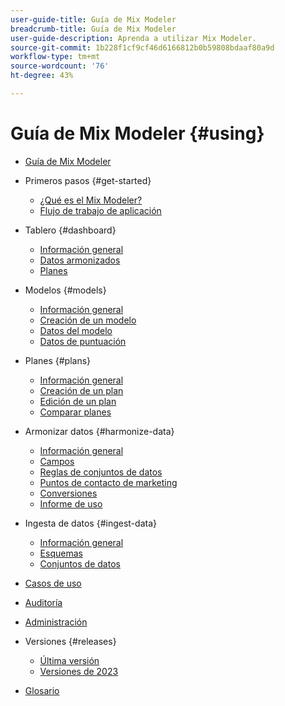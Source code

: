 ```yaml
---
user-guide-title: Guía de Mix Modeler
breadcrumb-title: Guía de Mix Modeler
user-guide-description: Aprenda a utilizar Mix Modeler.
source-git-commit: 1b228f1cf9cf46d6166812b0b59808bdaaf80a9d
workflow-type: tm+mt
source-wordcount: '76'
ht-degree: 43%

---
```



# Guía de Mix Modeler {#using}

+ [Guía de Mix Modeler](overview.md)

+ Primeros pasos {#get-started}
   + [¿Qué es el Mix Modeler?](get-started/about.md)
   + [Flujo de trabajo de aplicación](get-started/workflow.md)

+ Tablero {#dashboard}
   + [Información general](dashboard/overview.md)
   + [Datos armonizados](dashboard/harmonized-data.md)
   + [Planes](dashboard/plans.md)

+ Modelos {#models}
   + [Información general](models/overview.md)
   + [Creación de un modelo](models/create.md)
   + [Datos del modelo](models/insights.md)
   + [Datos de puntuación](models/scoring-data.md)

+ Planes {#plans}
   + [Información general](plans/overview.md)
   + [Creación de un plan](plans/create.md)
   + [Edición de un plan](plans/edit.md)
   + [Comparar planes](plans/compare.md)

+ Armonizar datos {#harmonize-data}
   + [Información general](harmonize-data/overview.md)
   + [Campos](harmonize-data/fields.md)
   + [Reglas de conjuntos de datos](harmonize-data/dataset-rules.md)
   + [Puntos de contacto de marketing](harmonize-data/marketing-touchpoints.md)
   + [Conversiones](harmonize-data/conversions.md)
   + [Informe de uso](harmonize-data/usage-report.md)

+ Ingesta de datos {#ingest-data}
   + [Información general](ingest-data/overview.md)
   + [Esquemas](ingest-data/schemas.md)
   + [Conjuntos de datos](ingest-data/datasets.md)

+ [Casos de uso](use-cases.md)

+ [Auditoría](audit.md)

+ [Administración](administration.md)

+ Versiones {#releases}
   + [Última versión](releases/latest.md)
   + [Versiones de 2023](releases/2023.md)

+ [Glosario](glossary.md)
